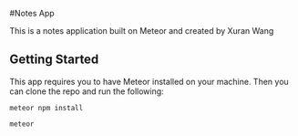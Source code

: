 #Notes App

This is a notes application built on Meteor and created by Xuran Wang

## Getting Started

This app requires you to have Meteor installed on your machine. Then you can
clone the repo and run the following:

```
meteor npm install
```

```
meteor
```



